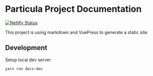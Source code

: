 # Particula Project Documentation

[![Netlify Status](https://api.netlify.com/api/v1/badges/e993b907-a2e3-4e18-84dc-82dafae876eb/deploy-status)](https://app.netlify.com/sites/particula/deploys)

This project is using markdown and VuePress to generate a static site.

## Development

Setup local dev server

```shell
yarn run docs:dev
```

